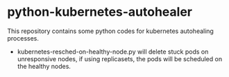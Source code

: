 # python-kubernetes-autohealer
This repository contains some python codes for kubernetes autohealing processes.

* kubernetes-resched-on-healthy-node.py will delete stuck pods on unresponsive nodes, if using replicasets, the pods will be scheduled on the healthy nodes.
